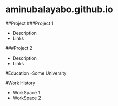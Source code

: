 # aminubalayabo.github.io

##Project
###Project 1
- Description
- Links
  
###Project 2
- Description
- Links
  
#Education
-Some University

#Work History
- WorkSpace 1
- WorkSpace 2
